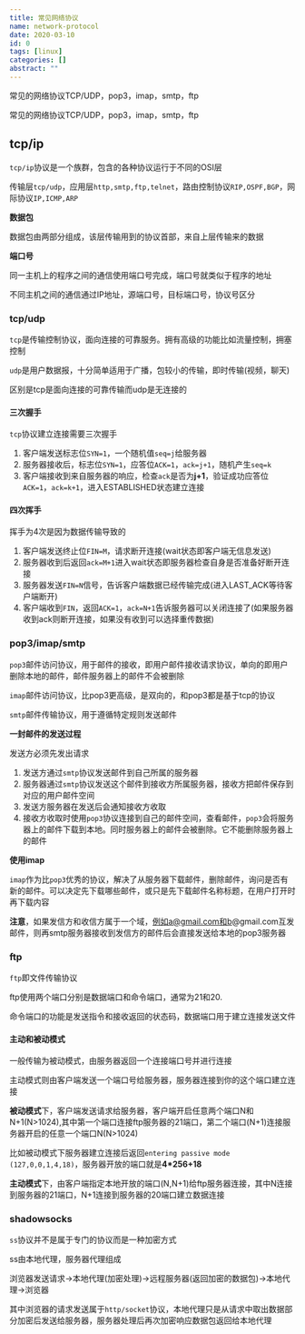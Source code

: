 ```yaml
---
title: 常见网络协议
name: network-protocol
date: 2020-03-10
id: 0
tags: [linux]
categories: []
abstract: ""
---
```



常见的网络协议TCP/UDP，pop3，imap，smtp，ftp


<!--more-->


常见的网络协议TCP/UDP，pop3，imap，smtp，ftp

<!--more-->

## tcp/ip

`tcp/ip`协议是一个族群，包含的各种协议运行于不同的OSI层

传输层`tcp/udp`，应用层`http,smtp,ftp,telnet`，路由控制协议`RIP,OSPF,BGP`，网际协议`IP,ICMP,ARP`

**数据包**

数据包由两部分组成，该层传输用到的协议首部，来自上层传输来的数据

**端口号**

同一主机上的程序之间的通信使用端口号完成，端口号就类似于程序的地址

不同主机之间的通信通过IP地址，源端口号，目标端口号，协议号区分

### tcp/udp

`tcp`是传输控制协议，面向连接的可靠服务。拥有高级的功能比如流量控制，拥塞控制

`udp`是用户数据报，十分简单适用于广播，包较小的传输，即时传输(视频，聊天)

区别是tcp是面向连接的可靠传输而udp是无连接的

#### 三次握手

`tcp`协议建立连接需要三次握手

1. 客户端发送标志位`SYN=1`，一个随机值`seq=j`给服务器
2. 服务器接收后，标志位`SYN=1`，应答位`ACK=1`，`ack=j+1`，随机产生`seq=k`
3. 客户端接收到来自服务器的响应，检查`ack`是否为**j+1**，验证成功应答位`ACK=1`，`ack=k+1`，进入ESTABLISHED状态建立连接

#### 四次挥手

挥手为4次是因为数据传输导致的

1. 客户端发送终止位`FIN=M`，请求断开连接(wait状态即客户端无信息发送)
2. 服务器收到后返回`ack=M+1`进入wait状态即服务器检查自身是否准备好断开连接
3. 服务器发送`FIN=N`信号，告诉客户端数据已经传输完成(进入LAST_ACK等待客户端断开)
4. 客户端收到`FIN`，返回`ACK=1`，`ack=N+1`告诉服务器可以关闭连接了(如果服务器收到ack则断开连接，如果没有收到可以选择重传数据)

### pop3/imap/smtp

`pop3`邮件访问协议，用于邮件的接收，即用户邮件接收请求协议，单向的即用户删除本地的邮件，邮件服务器上的邮件不会被删除

`imap`邮件访问协议，比pop3更高级，是双向的，和pop3都是基于tcp的协议

`smtp`邮件传输协议，用于遵循特定规则发送邮件

**一封邮件的发送过程**

发送方必须先发出请求

1. 发送方通过`smtp`协议发送邮件到自己所属的服务器
2. 服务器通过`smtp`协议发送这个邮件到接收方所属服务器，接收方把邮件保存到对应的用户邮件空间
3. 发送方服务器在发送后会通知接收方收取
4. 接收方收取时使用`pop3`协议连接到自己的邮件空间，查看邮件，`pop3`会将服务器上的邮件下载到本地。同时服务器上的邮件会被删除。它不能删除服务器上的邮件

**使用imap**

`imap`作为比`pop3`优秀的协议，解决了从服务器下载邮件，删除邮件，询问是否有新的邮件。可以决定先下载哪些邮件，或只是先下载邮件名称标题，在用户打开时再下载内容

**注意**，如果发信方和收信方属于一个域，例如a@gmail.com和b@gmail.com互发邮件，则再smtp服务器接收到发信方的邮件后会直接发送给本地的pop3服务器

### ftp

`ftp`即文件传输协议

ftp使用两个端口分别是数据端口和命令端口，通常为21和20.

命令端口的功能是发送指令和接收返回的状态码，数据端口用于建立连接发送文件

#### 主动和被动模式

一般传输为被动模式，由服务器返回一个连接端口号并进行连接

主动模式则由客户端发送一个端口号给服务器，服务器连接到你的这个端口建立连接

**被动模式**下，客户端发送请求给服务器，客户端开启任意两个端口N和N+1(N>1024),其中第一个端口连接ftp服务器的21端口，第二个端口(N+1)连接服务器开启的任意一个端口N(N>1024)

比如被动模式下服务器建立连接后返回`entering passive mode (127,0,0,1,4,18)`，服务器开放的端口就是**4*256+18**

**主动模式**下，由客户端指定本地开放的端口(N,N+1)给ftp服务器连接，其中N连接到服务器的21端口，N+1连接到服务器的20端口建立数据连接

### shadowsocks

`ss`协议并不是属于专门的协议而是一种加密方式

ss由本地代理，服务器代理组成

浏览器发送请求->本地代理(加密处理)->远程服务器(返回加密的数据包)->本地代理->浏览器

其中浏览器的请求发送属于`http/socket`协议，本地代理只是从请求中取出数据部分加密后发送给服务器，服务器处理后再次加密响应数据包返回给本地代理

